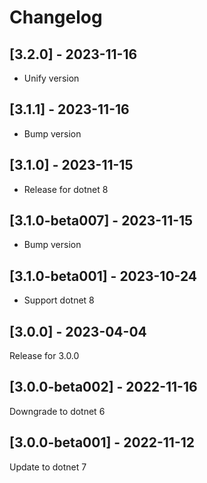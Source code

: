 # Changelog

## [3.2.0] - 2023-11-16

- Unify version

## [3.1.1] - 2023-11-16

- Bump version

## [3.1.0] - 2023-11-15

- Release for dotnet 8

## [3.1.0-beta007] - 2023-11-15

- Bump version

## [3.1.0-beta001] - 2023-10-24

- Support dotnet 8

## [3.0.0] - 2023-04-04

Release for 3.0.0

## [3.0.0-beta002] - 2022-11-16

Downgrade to dotnet 6

## [3.0.0-beta001] - 2022-11-12

Update to dotnet 7
